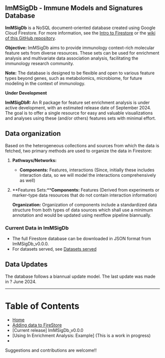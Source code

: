 ## ImMSigDb - Immune Models and Signatures Database

**ImMSigDb** is a NoSQL document-oriented database created using Google Cloud Firestore. For more information, see the [Intro to Firestore](https://firebase.google.com/docs/firestore) or the [wiki of this GitHub repository](https://github.com/amnahsiddiqa/GCPFirebase_ImmuneData/wiki).

**Objective:** ImMSigDb aims to provide immunology context-rich molecular feature sets from diverse resources. These sets can be used for enrichment analysis and multivariate data association analysis, facilitating the immunology research community.

**Note:** The database is designed to be flexible and open to various feature types beyond genes, such as metabolomics, microbiome, for future modeling in the context of immunology.

**Under Development**

**ImMSigDbR:** An R package for feature set enrichment analysis is under active development, with an estimated release date of September 2024. The goal is to offer a single resource for easy and valuable visualizations and analyses using these (and/or others) features sets with minimal effort.

## Data organization

Based on the heterogeneous collections and sources from which the data is fetched, two primary methods are used to organize the data in Firestore:

1. **Pathways/Networks:**

   * **Components:** Features, interactions (Since, initially these includes interaction data, so we will model the interactions comprehensively as well)
2. **Features Sets:****Components:** Features (Derived from experiments or marker-type data resources that do not contain interaction information)

   **Organization:** Organization of components include a standardized data structure from both types of data sources which shall use a minimum annotation and would be updated using nextflow pipeline biannually.  

### Current Data in ImMSigDb

* The full Firestore database can be downloaded in JSON format from ImMSigDb_v0.0.0.
* For datasets served, see [Datasets served](https://github.com/amnahsiddiqa/ImMSigDb/wiki)

## Data Updates

The database follows a biannual update model. The last update was made in ? June 2024. 

---

# Table of Contents

* [Home](https://github.com/amnahsiddiqa/GCPFirebase_ImmuneData/wiki)
* [Adding data to FireStore](https://github.com/amnahsiddiqa/ImmFeSdb/wiki/Adding-data-to-Firestore)
* [Current release] ImMSigDb_v0.0.0
* [Using In Enrichment Analysis: Example] (This is a work in progress)
* 

Suggestions and contributions are welcome!!
